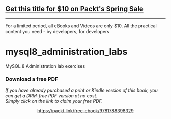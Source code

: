 ## [Get this title for $10 on Packt's Spring Sale](https://www.packt.com/V08106?utm_source=github&utm_medium=packt-github-repo&utm_campaign=spring_10_dollar_2022)
-----
For a limited period, all eBooks and Videos are only $10. All the practical content you need \- by developers, for developers

# mysql8_administration_labs
MySQL 8 Administration lab exercises
### Download a free PDF

 <i>If you have already purchased a print or Kindle version of this book, you can get a DRM-free PDF version at no cost.<br>Simply click on the link to claim your free PDF.</i>
<p align="center"> <a href="https://packt.link/free-ebook/9781788398329">https://packt.link/free-ebook/9781788398329 </a> </p>